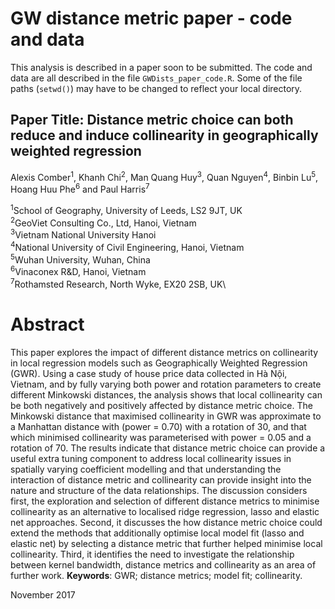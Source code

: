 # GW distance metric paper - code and data
This analysis is described in a paper soon to be submitted. The code and data are all described in the file `GWDists_paper_code.R`. Some of the file paths (`setwd()`) may have to be changed to reflect your local directory.

## Paper Title: Distance metric choice can both reduce and induce collinearity in geographically weighted regression

Alexis Comber<sup>1</sup>, Khanh Chi<sup>2</sup>, Man Quang Huy<sup>3</sup>, Quan Nguyen<sup>4</sup>, Binbin Lu<sup>5</sup>, Hoang Huu Phe<sup>6</sup> and Paul Harris<sup>7</sup> 

<sup>1</sup>School of Geography, University of Leeds, LS2 9JT, UK\
<sup>2</sup>GeoViet Consulting Co., Ltd, Hanoi, Vietnam\
<sup>3</sup>Vietnam National University Hanoi\
<sup>4</sup>National University of Civil Engineering, Hanoi, Vietnam\
<sup>5</sup>Wuhan University, Wuhan, China\
<sup>6</sup>Vinaconex R&D, Hanoi, Vietnam\
<sup>7</sup>Rothamsted Research, North Wyke, EX20 2SB, UK\

# Abstract
This paper explores the impact of different distance metrics on collinearity in local regression models such as Geographically Weighted Regression (GWR). Using a case study of house price data collected in Hà Nội, Vietnam, and by fully varying both power and rotation parameters to create different Minkowski distances, the analysis shows that local collinearity can be both negatively and positively affected by distance metric choice. The Minkowski distance that maximised collinearity in GWR was approximate to a Manhattan distance with (power = 0.70) with a rotation of 30, and that which minimised collinearity was parameterised with power = 0.05 and a rotation of 70. The results indicate that distance metric choice can provide a useful extra tuning component to address local collinearity issues in spatially varying coefficient modelling and that understanding the interaction of distance metric and collinearity can provide insight into the nature and structure of the data relationships. The discussion considers first, the exploration and selection of different distance metrics to minimise collinearity as an alternative to localised ridge regression, lasso and elastic net approaches. Second, it discusses the how distance metric choice could extend the methods that additionally optimise local model fit (lasso and elastic net) by selecting a distance metric that further helped minimise local collinearity. Third, it identifies the need to investigate the relationship between kernel bandwidth, distance metrics and collinearity as an area of further work.
**Keywords**: GWR; distance metrics; model fit; collinearity.

November 2017
